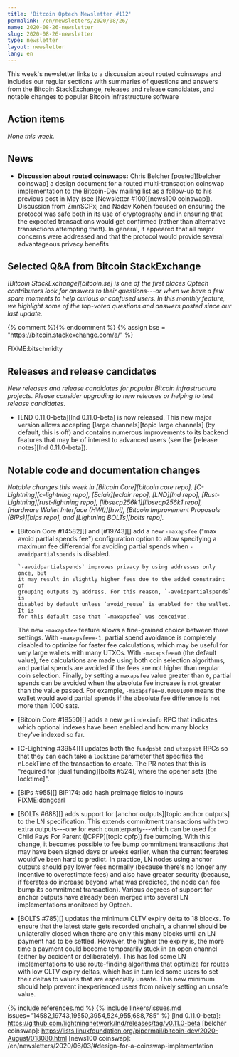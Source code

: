 ```yaml
---
title: 'Bitcoin Optech Newsletter #112'
permalink: /en/newsletters/2020/08/26/
name: 2020-08-26-newsletter
slug: 2020-08-26-newsletter
type: newsletter
layout: newsletter
lang: en
---
```

This week's newsletter links to a discussion about routed coinswaps and
includes our regular sections with summaries of questions and answers
from the Bitcoin StackExchange, releases and release candidates, and
notable changes to popular Bitcoin infrastructure software

## Action items

*None this week.*

## News

- **Discussion about routed coinswaps:** Chris Belcher [posted][belcher
  coinswap] a design document for a routed multi-transaction coinswap
  implementation to the Bitcoin-Dev mailing list as a follow-up to his
  previous post in May (see [Newsletter #100][news100 coinswap]).
  Discussion from ZmnSCPxj and Nadav Kohen focused on ensuring the
  protocol was safe both in its use of cryptography and in ensuring that
  the expected transactions would get confirmed (rather than alternative
  transactions attempting theft).  In general, it appeared that all
  major concerns were addressed and that the protocol would provide
  several advantageous privacy benefits

## Selected Q&A from Bitcoin StackExchange

*[Bitcoin StackExchange][bitcoin.se] is one of the first places Optech
contributors look for answers to their questions---or when we have a
few spare moments to help curious or confused users.  In
this monthly feature, we highlight some of the top-voted questions and
answers posted since our last update.*

{% comment %}<!-- https://bitcoin.stackexchange.com/search?tab=votes&q=created%3a1m..%20is%3aanswer -->{% endcomment %}
{% assign bse = "https://bitcoin.stackexchange.com/a/" %}

FIXME:bitschmidty

## Releases and release candidates

*New releases and release candidates for popular Bitcoin infrastructure
projects.  Please consider upgrading to new releases or helping to test
release candidates.*

- [LND 0.11.0-beta][lnd 0.11.0-beta] is now released.   This new major
  version allows accepting [large channels][topic large channels] (by
  default, this is off) and contains numerous improvements to its
  backend features that may be of interest to advanced users (see the
  [release notes][lnd 0.11.0-beta]).

## Notable code and documentation changes

*Notable changes this week in [Bitcoin Core][bitcoin core repo],
[C-Lightning][c-lightning repo], [Eclair][eclair repo], [LND][lnd repo],
[Rust-Lightning][rust-lightning repo], [libsecp256k1][libsecp256k1 repo],
[Hardware Wallet Interface (HWI)][hwi], [Bitcoin Improvement Proposals
(BIPs)][bips repo], and [Lightning BOLTs][bolts repo].*

- [Bitcoin Core #14582][] and [#19743][] add a new `-maxapsfee` ("max avoid
  partial spends fee") configuration option to allow specifying a maximum fee
  differential for avoiding partial spends when `-avoidpartialspends` is
  disabled.

      `-avoidpartialspends` improves privacy by using addresses only once, but
      it may result in slightly higher fees due to the added constraint of
      grouping outputs by address. For this reason, `-avoidpartialspends` is
      disabled by default unless `avoid_reuse` is enabled for the wallet. It is
      for this default case that `-maxapsfee` was conceived.

  The new `-maxapsfee` feature allows a fine-grained choice between three
  settings. With `-maxapsfee=-1`, partial spend avoidance is completely disabled
  to optimize for faster fee calculations, which may be useful for very large
  wallets with many UTXOs. With `-maxapsfee=0` (the default value), fee
  calculations are made using both coin selection algorithms, and partial spends
  are avoided if the fees are not higher than regular coin selection. Finally,
  by setting a `maxapsfee` value greater than `0`, partial spends can be avoided
  when the absolute fee increase is not greater than the value passed. For
  example, `-maxapsfee=0.00001000` means the wallet would avoid partial spends
  if the absolute fee difference is not more than 1000 sats.

- [Bitcoin Core #19550][] adds a new `getindexinfo` RPC that indicates
  which optional indexes have been enabled and how many blocks they've
  indexed so far.

- [C-Lightning #3954][] updates both the `fundpsbt` and `utxopsbt` RPCs
  so that they can each take a `locktime` parameter that specifies the
  nLockTime of the transaction to create.  The PR notes that this is
  "required for [dual funding][bolts #524], where the opener sets [the
  locktime]".

- [BIPs #955][] BIP174: add hash preimage fields to inputs FIXME:dongcarl

- [BOLTs #688][] adds support for [anchor outputs][topic anchor outputs]
  to the LN specification.  This extends commitment transactions with
  two extra outputs---one for each counterparty---which can be used for
  Child Pays For Parent ([CPFP][topic cpfp]) fee bumping.   With this
  change, it becomes possible to fee bump commitment transactions that
  may have been signed days or weeks earlier, when the current feerates
  would've been hard to predict.  In practice, LN nodes using anchor
  outputs should pay lower fees normally (because there's no longer any
  incentive to overestimate fees) and also have greater security
  (because, if feerates do increase beyond what was predicted, the node
  can fee bump its commitment transaction).  Various degrees of support
  for anchor outputs have already been merged into several LN
  implementations monitored by Optech.

- [BOLTS #785][] updates the minimum CLTV expiry delta to 18 blocks.  To
  ensure that the latest state gets recorded onchain, a channel should
  be unilaterally closed when there are only this many blocks until an
  LN payment has to be settled.  However, the higher the expiry is, the
  more time a payment could become temporarily stuck in an open channel
  (either by accident or deliberately).  This has led some LN
  implementations to use route-finding algorithms that optimize for
  routes with low CLTV expiry deltas, which has in turn led some users
  to set their deltas to values that are especially unsafe.  This new
  minimum should help prevent inexperienced users from naively setting
  an unsafe value.

{% include references.md %}
{% include linkers/issues.md issues="14582,19743,19550,3954,524,955,688,785" %}
[lnd 0.11.0-beta]: https://github.com/lightningnetwork/lnd/releases/tag/v0.11.0-beta
[belcher coinswap]: https://lists.linuxfoundation.org/pipermail/bitcoin-dev/2020-August/018080.html
[news100 coinswap]: /en/newsletters/2020/06/03/#design-for-a-coinswap-implementation
